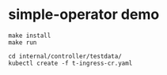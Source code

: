 # simple-operator demo

```shell
make install
make run
```

```shell
cd internal/controller/testdata/
kubectl create -f t-ingress-cr.yaml
```